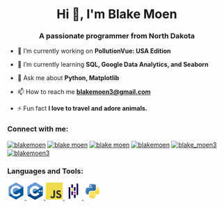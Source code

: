 <h1 align="center">Hi 👋, I'm Blake Moen</h1>
<h3 align="center">A passionate programmer from North Dakota</h3>

- 🔭 I’m currently working on **PollutionVue: USA Edition**

- 🌱 I’m currently learning **SQL, Google Data Analytics, and Seaborn**

- 💬 Ask me about **Python, Matplotlib**

- 📫 How to reach me **blakemoen3@gmail.com**

- ⚡ Fun fact **I love to travel and adore animals.**

<h3 align="left">Connect with me:</h3>
<p align="left">
<a href="https://dev.to/blakemoen" target="blank"><img align="center" src="https://raw.githubusercontent.com/rahuldkjain/github-profile-readme-generator/master/src/images/icons/Social/devto.svg" alt="blakemoen" height="30" width="40" /></a>
<a href="https://linkedin.com/in/blake moen" target="blank"><img align="center" src="https://raw.githubusercontent.com/rahuldkjain/github-profile-readme-generator/master/src/images/icons/Social/linked-in-alt.svg" alt="blake moen" height="30" width="40" /></a>
<a href="https://stackoverflow.com/users/blake moen" target="blank"><img align="center" src="https://raw.githubusercontent.com/rahuldkjain/github-profile-readme-generator/master/src/images/icons/Social/stack-overflow.svg" alt="blake moen" height="30" width="40" /></a>
<a href="https://kaggle.com/blakemoen" target="blank"><img align="center" src="https://raw.githubusercontent.com/rahuldkjain/github-profile-readme-generator/master/src/images/icons/Social/kaggle.svg" alt="blakemoen" height="30" width="40" /></a>
<a href="https://instagram.com/blake_moen3" target="blank"><img align="center" src="https://raw.githubusercontent.com/rahuldkjain/github-profile-readme-generator/master/src/images/icons/Social/instagram.svg" alt="blake_moen3" height="30" width="40" /></a>
<a href="https://www.hackerrank.com/blakemoen3" target="blank"><img align="center" src="https://raw.githubusercontent.com/rahuldkjain/github-profile-readme-generator/master/src/images/icons/Social/hackerrank.svg" alt="blakemoen3" height="30" width="40" /></a>
</p>

<h3 align="left">Languages and Tools:</h3>
<p align="left"> <a href="https://www.cprogramming.com/" target="_blank" rel="noreferrer"> <img src="https://raw.githubusercontent.com/devicons/devicon/master/icons/c/c-original.svg" alt="c" width="40" height="40"/> </a> <a href="https://www.w3schools.com/cpp/" target="_blank" rel="noreferrer"> <img src="https://raw.githubusercontent.com/devicons/devicon/master/icons/cplusplus/cplusplus-original.svg" alt="cplusplus" width="40" height="40"/> </a> <a href="https://developer.mozilla.org/en-US/docs/Web/JavaScript" target="_blank" rel="noreferrer"> <img src="https://raw.githubusercontent.com/devicons/devicon/master/icons/javascript/javascript-original.svg" alt="javascript" width="40" height="40"/> </a> <a href="https://pandas.pydata.org/" target="_blank" rel="noreferrer"> <img src="https://raw.githubusercontent.com/devicons/devicon/2ae2a900d2f041da66e950e4d48052658d850630/icons/pandas/pandas-original.svg" alt="pandas" width="40" height="40"/> </a> <a href="https://www.python.org" target="_blank" rel="noreferrer"> <img src="https://raw.githubusercontent.com/devicons/devicon/master/icons/python/python-original.svg" alt="python" width="40" height="40"/> </a> </p>


